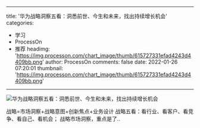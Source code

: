 
---
title: '华为战略洞察五看：洞悉前世、今生和未来，找出持续增长机会'
categories: 
 - 学习
 - ProcessOn
 - 推荐
headimg: 'https://img.processon.com/chart_image/thumb/615727331efad4243d4409bb.png'
author: ProcessOn
comments: false
date: 2022-01-26 07:20:01
thumbnail: 'https://img.processon.com/chart_image/thumb/615727331efad4243d4409bb.png'
---

<div>   
<img class="thumb" alt="华为战略洞察五看：洞悉前世、今生和未来，找出持续增长机会" src="https://img.processon.com/chart_image/thumb/615727331efad4243d4409bb.png" referrerpolicy="no-referrer">
<p>战略=市场洞察+战略意图+创新焦点+业务设计
战略五看：看行业、看客户、看竞争、看自己、看机会；
战略市场洞察，重点是了..</p>  
</div>
            
